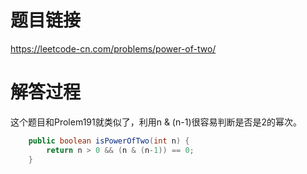 # 题目链接
https://leetcode-cn.com/problems/power-of-two/

# 解答过程
这个题目和Prolem191就类似了，利用n & (n-1)很容易判断是否是2的幂次。

```java
	public boolean isPowerOfTwo(int n) {
		return n > 0 && (n & (n-1)) == 0;
	}
```